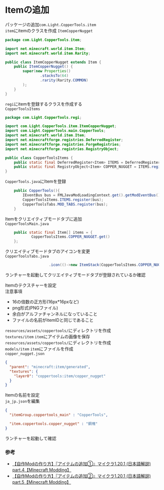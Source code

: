 # Itemの追加

パッケージの追加`com.Light.CopperTools.item`  
`item`にitemのクラスを作成
    `ItemCopperNugget`
```java
package com.Light.CopperTools.item;

import net.minecraft.world.item.Item;
import net.minecraft.world.item.Rarity;

public class ItemCopperNugget extends Item {
    public ItemCopperNugget() {
        super(new Properties()
                .stacksTo(64)
                .rarity(Rarity.COMMON)
        );
    }
}
```
`regi`にitemを登録するクラスを作成する  
    `CopperToolsItems`
```java
package com.Light.CopperTools.regi;

import com.Light.CopperTools.item.ItemCopperNugget;
import com.Light.CopperTools.main.CopperTools;
import net.minecraft.world.item.Item;
import net.minecraftforge.registries.DeferredRegister;
import net.minecraftforge.registries.ForgeRegistries;
import net.minecraftforge.registries.RegistryObject;

public class CopperToolsItems {
    public static final DeferredRegister<Item> ITEMS = DeferredRegister.create(ForgeRegistries.ITEMS, CopperTools.MOD_ID);
    public static final RegistryObject<Item> COPPER_NUGGET = ITEMS.register("copper_nugget", ItemCopperNugget::new);
}
```
`CopperTools.java`にItemを登録
```java
    public CopperTools(){
        IEventBus bus = FMLJavaModLoadingContext.get().getModEventBus();
        CopperToolsItems.ITEMS.register(bus);
        CopperToolsTabs.MOD_TABS.register(bus);
    }
```
Itemをクリエイティブモードタブに追加  
`CopperToolsMain.java`
```java
    public static final Item[] items = {
            CopperToolsItems.COPPER_NUGGET.get()
    };
```
クリエイティブモードタブのアイコンを変更  
`CopperToolsTabs.java`
```java
                    .icon(()->new ItemStack(CopperToolsItems.COPPER_NUGGET.get()))
```
ランチャーを起動してクリエイティブモードタブが登録されているか確認  

Itemのテクスチャーを設定  
注意事項
* 16の倍数の正方形(16px*16pxなど)
* png形式(PNGファイル)
* 余白がアルファチャンネルになっていること
* ファイルの名前がitemIDと同じであること

`resources/assets/coppertools/`にディレクトリを作成  
    `textures/item`
`item`にアイテムの画像を保存  
`resources/assets/coppertools/`にディレクトリを作成  
    `models/item`
`item`にファイルを作成  
    `copper_nugget.json`
```json
{
  "parent": "minecraft:item/generated",
  "textures": {
    "layer0": "coppertools:item/copper_nugget"
  }
}
```

Itemの名前を設定  
`ja_jp.json`を編集
```json
{
  "itemGroup.coppertools_main" : "CopperTools",

  "item.coppertools.copper_nugget" : "銅塊"
}
```
ランチャーを起動して確認  

### 参考
* [【自作Modの作り方】『アイテムの追加①』マイクラ1.20.1 (日本語解説) part.4【Minecraft Modding】](https://youtu.be/F0Mf8GX4eGY?si=hNwL5vOyRmOM7od-)
* [【自作Modの作り方】『アイテムの追加②』マイクラ1.20.1 (日本語解説) part.5【Minecraft Modding】](https://youtu.be/QUrFbDntnjU?si=SqzT_WoSnjdmrwvM)